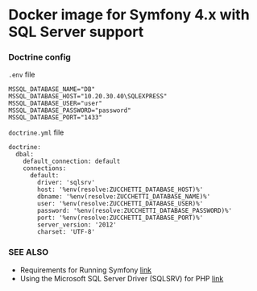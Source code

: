 # Docker image for Symfony 4.x with SQL Server support

### Doctrine config

`.env` file

```
MSSQL_DATABASE_NAME="DB"
MSSQL_DATABASE_HOST="10.20.30.40\SQLEXPRESS"
MSSQL_DATABASE_USER="user"
MSSQL_DATABASE_PASSWORD="password"
MSSQL_DATABASE_PORT="1433"
```

`doctrine.yml` file

```
doctrine:
  dbal:
    default_connection: default
    connections:
      default:
        driver: 'sqlsrv'
        host: '%env(resolve:ZUCCHETTI_DATABASE_HOST)%'
        dbname: '%env(resolve:ZUCCHETTI_DATABASE_NAME)%'
        user: '%env(resolve:ZUCCHETTI_DATABASE_USER)%'
        password: '%env(resolve:ZUCCHETTI_DATABASE_PASSWORD)%'
        port: '%env(resolve:ZUCCHETTI_DATABASE_PORT)%'
        server_version: '2012'
        charset: 'UTF-8'
```

### SEE ALSO

- Requirements for Running Symfony [link](https://symfony.com/doc/4.2/reference/requirements.html)
- Using the Microsoft SQL Server Driver (SQLSRV) for PHP [link](https://www.phpkb.com/kb/article/using-the-microsoft-sql-server-driver-sqlsrv-for-php-37.html)
